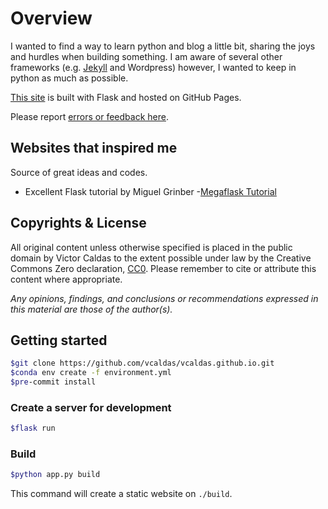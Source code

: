 # Overview

I wanted to find a way to learn python and blog a little bit, sharing the
joys and hurdles when building something. I am aware of several other frameworks (e.g. [Jekyll](https://github.com/jekyll/jekyll) and Wordpress) however, I wanted to keep in python as much as possible.

[This site](http://vcaldas.github.io) is built with Flask and hosted on GitHub Pages.

Please report [errors or feedback here](https://github.com/vcaldas/vcaldas.github.io/issues).

## Websites that inspired me

Source of great ideas and codes.

* Excellent Flask tutorial by Miguel Grinber -[Megaflask Tutorial](https://blog.miguelgrinberg.com/post/the-flask-mega-tutorial-part-i-hello-world)

## Copyrights & License

All original content unless otherwise specified is placed
in the public domain by Victor Caldas to the extent
possible under law by the Creative Commons Zero declaration,
[CC0](http://creativecommons.org/publicdomain/zero/1.0/).  Please remember
to cite or attribute this content where appropriate.

*Any opinions, findings, and conclusions or recommendations expressed
in this material are those of the author(s).*

## Getting started

``` sh
$git clone https://github.com/vcaldas/vcaldas.github.io.git
$conda env create -f environment.yml
$pre-commit install
```

### Create a server for development

``` sh
$flask run
```

### Build

``` sh
$python app.py build
```

This command will create a static website on `./build`.
